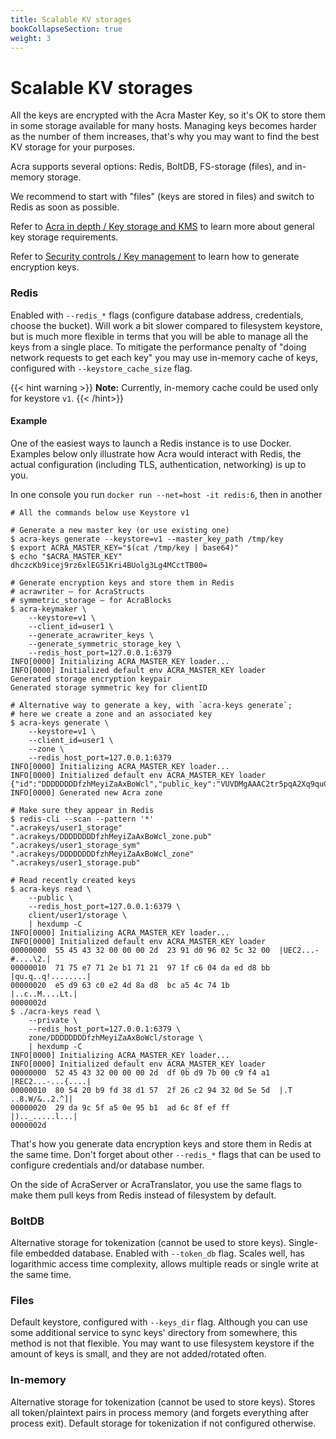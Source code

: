 ```yaml
---
title: Scalable KV storages
bookCollapseSection: true
weight: 3
---
```


# Scalable KV storages

All the keys are encrypted with the Acra Master Key, so it's OK to store them in some storage available for many hosts.
Managing keys becomes harder as the number of them increases, that's why you may want to find the best KV storage for your purposes.

Acra supports several options: Redis, BoltDB, FS-storage (files), and in-memory storage.

We recommend to start with "files" (keys are stored in files) and switch to Redis as soon as possible.

Refer to [Acra in depth / Key storage and KMS](/acra/acra-in-depth/architecture/key-storage-and-kms/) to learn more about general key storage requirements.

Refer to [Security controls / Key management](/acra/security-controls/key-management/) to learn how to generate encryption keys.


### Redis

Enabled with `--redis_*` flags (configure database address, credentials, choose the bucket).
Will work a bit slower compared to filesystem keystore, but is much more flexible
in terms that you will be able to manage all the keys from a single place.
To mitigate the performance penalty of "doing network requests to get each key" you may use in-memory cache of keys,
configured with `--keystore_cache_size` flag.

{{< hint warning >}}
**Note:**
Currently, in-memory cache could be used only for keystore `v1`. 
{{< /hint>}}

#### Example

One of the easiest ways to launch a Redis instance is to use Docker.
Examples below only illustrate how Acra would interact with Redis,
the actual configuration (including TLS, authentication, networking) is up to you.

In one console you run `docker run --net=host -it redis:6`, then in another

```
# All the commands below use Keystore v1

# Generate a new master key (or use existing one)
$ acra-keys generate --keystore=v1 --master_key_path /tmp/key
$ export ACRA_MASTER_KEY="$(cat /tmp/key | base64)"
$ echo "$ACRA_MASTER_KEY"
dhczcKb9icej9rz6xlEG51Kri4BUolg3Lg4MCctTB00=

# Generate encryption keys and store them in Redis
# acrawriter — for AcraStructs
# symmetric_storage — for AcraBlocks
$ acra-keymaker \
    --keystore=v1 \
    --client_id=user1 \
    --generate_acrawriter_keys \
    --generate_symmetric_storage_key \
    --redis_host_port=127.0.0.1:6379
INFO[0000] Initializing ACRA_MASTER_KEY loader...
INFO[0000] Initialized default env ACRA_MASTER_KEY loader
Generated storage encryption keypair
Generated storage symmetric key for clientID

# Alternative way to generate a key, with `acra-keys generate`;
# here we create a zone and an associated key
$ acra-keys generate \
    --keystore=v1 \
    --client_id=user1 \
    --zone \
    --redis_host_port=127.0.0.1:6379
INFO[0000] Initializing ACRA_MASTER_KEY loader...
INFO[0000] Initialized default env ACRA_MASTER_KEY loader
{"id":"DDDDDDDDfzhMeyiZaAxBoWcl","public_key":"VUVDMgAAAC2tr5pqA2Xq9quGTq8kOGNjfwoPHiLgebVIn2aeTW9qowiVVM3G"}
INFO[0000] Generated new Acra zone

# Make sure they appear in Redis
$ redis-cli --scan --pattern '*'
".acrakeys/user1_storage"
".acrakeys/DDDDDDDDfzhMeyiZaAxBoWcl_zone.pub"
".acrakeys/user1_storage_sym"
".acrakeys/DDDDDDDDfzhMeyiZaAxBoWcl_zone"
".acrakeys/user1_storage.pub"

# Read recently created keys
$ acra-keys read \
    --public \
    --redis_host_port=127.0.0.1:6379 \
    client/user1/storage \
    | hexdump -C
INFO[0000] Initializing ACRA_MASTER_KEY loader...
INFO[0000] Initialized default env ACRA_MASTER_KEY loader
00000000  55 45 43 32 00 00 00 2d  23 91 d0 96 02 5c 32 00  |UEC2...-#....\2.|
00000010  71 75 e7 71 2e b1 71 21  97 1f c6 04 da ed d8 bb  |qu.q..q!........|
00000020  e5 d9 63 c0 e2 4d 8a d8  bc a5 4c 74 1b           |..c..M....Lt.|
0000002d
$ ./acra-keys read \
    --private \
    --redis_host_port=127.0.0.1:6379 \
    zone/DDDDDDDDfzhMeyiZaAxBoWcl/storage \
    | hexdump -C
INFO[0000] Initializing ACRA_MASTER_KEY loader...
INFO[0000] Initialized default env ACRA_MASTER_KEY loader
00000000  52 45 43 32 00 00 00 2d  df 0b d9 7b 00 c9 f4 a1  |REC2...-...{....|
00000010  80 54 20 b9 fd 38 d1 57  2f 26 c2 94 32 0d 5e 5d  |.T ..8.W/&..2.^]|
00000020  29 da 9c 5f a5 0e 95 b1  ad 6c 8f ef ff           |).._.....l...|
0000002d
```

That's how you generate data encryption keys and store them in Redis at the same time.
Don't forget about other `--redis_*` flags that can be used to configure credentials and/or database number.

On the side of AcraServer or AcraTranslator, you use the same flags to make them pull keys from Redis instead of filesystem by default.

### BoltDB

Alternative storage for tokenization (cannot be used to store keys).
Single-file embedded database.
Enabled with `--token_db` flag.
Scales well, has logarithmic access time complexity, allows multiple reads or single write at the same time.

### Files

Default keystore, configured with `--keys_dir` flag.
Although you can use some additional service to sync keys' directory from somewhere, this method is not that flexible.
You may want to use filesystem keystore if the amount of keys is small, and they are not added/rotated often.

### In-memory

Alternative storage for tokenization (cannot be used to store keys).
Stores all token/plaintext pairs in process memory (and forgets everything after process exit).
Default storage for tokenization if not configured otherwise.
